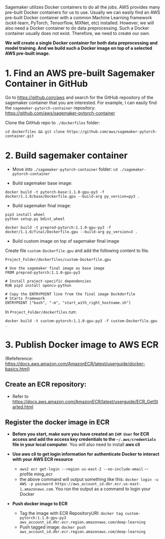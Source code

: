 Sagemaker utilizes Docker containers to do all the jobs. AWS provides many pre-built Docker containers for us to use. Usually we can easily find an AWS pre-built Docker container with a common Machine Learning framework (sckit-learn, PyTorch, Tensorflow, MXNet, etc) installed. However, we will also need a Docker container to do data preprocessing. Such a Docker container usually does not exist. Therefore, we need to create our own. 

**We will create a single Docker container for both data preprocessing and model training. And we build such a Docker image on top of a selected AWS pre-built image.**


# 1. Find an AWS pre-built Sagemaker Container in GitHub

Go to https://github.com/aws and search for the GitHub repository of the sagemaker container that you are interested. For example, I can easily find the `sagemaker-pytorch-container` repository: https://github.com/aws/sagemaker-pytorch-container

Clone the GitHub repo to `./dockerfiles` folder:

```
cd dockerfiles && git clone https://github.com/aws/sagemaker-pytorch-container.git
```

# 2. Build sagemaker container

* Move into `./sagemaker-pytorch-container` folder: `cd ./sagemaker-pytorch-container`

* Build sagemaker base image:

```
docker build -t pytorch-base:1.1.0-gpu-py3 -f docker/1.1.0/base/Dockerfile.gpu --build-arg py_version=py3 .
```

* Build sagemaker final image:

```
pip3 install wheel
python setup.py bdist_wheel

docker build -t preprod-pytorch:1.1.0-gpu-py3 -f docker/1.1.0/final/Dockerfile.gpu --build-arg py_version=3 .
```

* Build custom image on top of sagemaker final image

Create file `custom-Dockerfile.gpu` and add the following content to file.

`Project_Folder/dockerfiles/custom-Dockerfile.gpu`

```
# Use the sagemaker final image as base image
FROM preprod-pytorch:1.1.0-gpu-py3

# Install project-specific dependencies
RUN pip3 install opencv-python

# Copy the ENTRYPOINT line from the final image Dockderfile
# Starts framework
ENTRYPOINT ["bash", "-m", "start_with_right_hostname.sh"]
```

In `Project_Folder/dockerfiles` run:

```
docker build -t custom-pytorch:1.1.0-gpu-py3 -f custom-Dockerfile.gpu .
```

# 3. Publish Docker image to AWS ECR 

(Refeference: https://docs.aws.amazon.com/AmazonECR/latest/userguide/docker-basics.html)

## Create an ECR repository: 

* Refer to https://docs.aws.amazon.com/AmazonECR/latest/userguide/ECR_GetStarted.html

## Register the docker image in ECR

* **Before you start, make sure you have created an `IAM User` for ECR access and add the access key credentials to the `~/.aws/credentials` file in your local computer**. You will also need to install **aws cli**

* **Use **aws cli** to get login information for authenticate Docker to interact with your AWS ECR resource**

  + `aws2 ecr get-login --region us-east-2 --no-include-email` --profile ming_ecr
  + the above command will output something like this: `docker login -u AWS -p password https://aws_account_id.dkr.ecr.us-east-1.amazonaws.com`. You run the output as a command to login your Docker
  
* **Push docker image to ECR**
  
  + Tag the image with ECR RepositoryURI: `docker tag custom-pytorch:1.1.0-gpu-py3 aws_account_id.dkr.ecr.region.amazonaws.com/deep-learning`
  + Push tagged image: `docker push aws_account_id.dkr.ecr.region.amazonaws.com/deep-learning`






